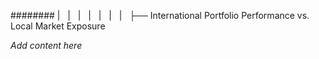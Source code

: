 ######## |   |   |   |   |   |   |   ├── International Portfolio Performance vs. Local Market Exposure

*Add content here*